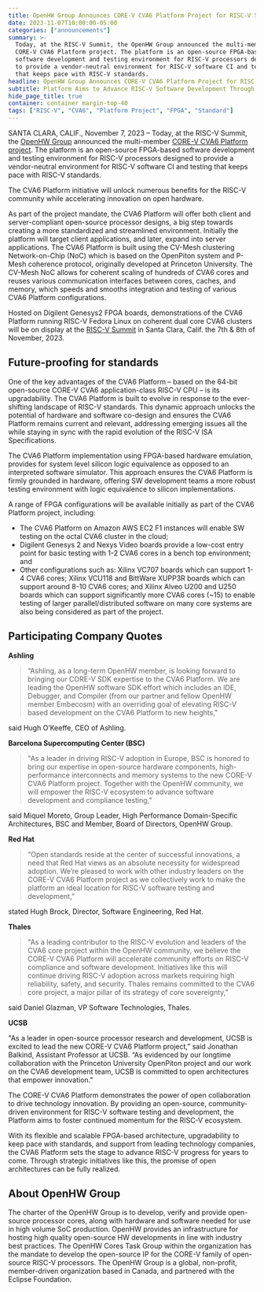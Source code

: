 ```yaml
---
title: OpenHW Group Announces CORE-V CVA6 Platform Project for RISC-V Software Development and Testing
date: 2023-11-07T10:00:00-05:00
categories: ["announcements"]
summary: >- 
  Today, at the RISC-V Summit, the OpenHW Group announced the multi-member
  CORE-V CVA6 Platform project. The platform is an open-source FPGA-based
  software development and testing environment for RISC-V processors designed
  to provide a vendor-neutral environment for RISC-V software CI and testing
  that keeps pace with RISC-V standards. 
headline: OpenHW Group Announces CORE-V CVA6 Platform Project for RISC-V Software Development & Testing
subtitle: Platform Aims to Advance RISC-V Software Development Through Vendor-Neutral Open Collaboration
hide_page_title: true
container: container margin-top-40
tags: ["RISC-V", "CVA6", "Platform Project", "FPGA", "Standard"]
---
```


SANTA CLARA, CALIF., November 7, 2023 – Today, at the RISC-V Summit, the
[OpenHW Group](https://www.openhwgroup.org/) announced the multi-member 
[CORE-V CVA6 Platform project](https://github.com/openhwgroup/cva6-platform). The platform is an open-source FPGA-based software
development and testing environment for RISC-V processors designed to provide a
vendor-neutral environment for RISC-V software CI and testing that keeps pace
with RISC-V standards.

The CVA6 Platform initiative will unlock numerous benefits for the RISC-V
community while accelerating innovation on open hardware.

As part of the project mandate, the CVA6 Platform will offer both client and
server-compliant open-source processor designs, a big step towards creating a
more standardized and streamlined environment. Initially the platform will
target client applications, and later, expand into server applications. The
CVA6 Platform is built using the CV-Mesh clustering Network-on-Chip (NoC) which
is based on the OpenPiton system and P-Mesh coherence protocol, originally
developed at Princeton University. The CV-Mesh NoC allows for coherent scaling
of hundreds of CVA6 cores and reuses various communication interfaces between
cores, caches, and memory, which speeds and smooths integration and testing of
various CVA6 Platform configurations.

Hosted on Digilent Genesys2 FPGA boards, demonstrations of the CVA6 Platform
running RISC-V Fedora Linux on coherent dual core CVA6 clusters will be on
display at the [RISC-V Summit](https://events.linuxfoundation.org/riscv-summit/) 
in Santa Clara, Calif. the 7th & 8th of November, 2023.

## Future-proofing for standards

One of the key advantages of the CVA6 Platform – based on the 64-bit
open-source CORE-V CVA6 application-class RISC-V CPU – is its upgradability.
The CVA6 Platform is built to evolve in response to the ever-shifting landscape
of RISC-V standards. This dynamic approach unlocks the potential of hardware
and software co-design and ensures the CVA6 Platform remains current and
relevant, addressing emerging issues all the while staying in sync with the
rapid evolution of the RISC-V ISA Specifications.

The CVA6 Platform implementation using FPGA-based hardware emulation, provides
for system level silicon logic equivalence as opposed to an interpreted
software simulator. This approach ensures the CVA6 Platform is firmly grounded
in hardware, offering SW development teams a more robust testing environment
with logic equivalence to silicon implementations.

A range of FPGA configurations will be available initially as part of the CVA6
Platform project, including:

- The CVA6 Platform on Amazon AWS EC2 F1 instances will enable SW testing on
  the octal CVA6 cluster in the cloud;
- Digilent Genesys 2 and Nexys Video boards provide a low-cost entry point for
  basic testing with 1-2 CVA6 cores in a bench top environment; and
- Other configurations such as: Xilinx VC707 boards which can support 1-4 CVA6
  cores; Xilinx VCU118 and BittWare XUPP3R boards which can support around 8-10
  CVA6 cores; and Xilinx Alveo U200 and U250 boards which can support
  significantly more CVA6 cores (~15) to enable testing of larger
  parallel/distributed software on many core systems are also being considered
  as part of the project.

## Participating Company Quotes

**Ashling**

> “Ashling, as a long-term OpenHW member, is looking forward to bringing our
> CORE-V SDK expertise to the CVA6 Platform. We are leading the OpenHW software
> SDK effort which includes an IDE, Debugger, and Compiler (from our partner
> and fellow OpenHW member Embecosm) with an overriding goal of elevating
> RISC-V based development on the CVA6 Platform to new heights," 

said Hugh O’Keeffe, CEO of Ashling.

**Barcelona Supercomputing Center (BSC)**

> "As a leader in driving RISC-V adoption in Europe, BSC is honored to bring
> our expertise in open-source hardware components, high-performance
> interconnects and memory systems to the new CORE-V CVA6 Platform project.
> Together with the OpenHW community, we will empower the RISC-V ecosystem to
> advance software development and compliance testing,” 

said Miquel Moreto, Group Leader, High Performance Domain-Specific
Architectures, BSC and Member, Board of Directors, OpenHW Group.

**Red Hat**

> “Open standards reside at the center of successful innovations, a need that
> Red Hat views as an absolute necessity for widespread adoption. We’re pleased
> to work with other industry leaders on the CORE-V CVA6 Platform project as we
> collectively work to make the platform an ideal location for RISC-V software
> testing and development,” 

stated Hugh Brock, Director, Software Engineering, Red Hat.

**Thales**

> "As a leading contributor to the RISC-V evolution and leaders of the CVA6
> core project within the OpenHW community, we believe the CORE-V CVA6 Platform
> will accelerate community efforts on RISC-V compliance and software
> development. Initiatives like this will continue driving RISC-V adoption
> across markets requiring high reliability, safety, and security. Thales
> remains committed to the CVA6 core project, a major pillar of its strategy of
> core sovereignty," 

said Daniel Glazman, VP Software Technologies, Thales.

**UCSB**

"As a leader in open-source processor research and development, UCSB is excited
to lead the new CORE-V CVA6 Platform project,” said Jonathan Balkind, Assistant
Professor at UCSB. “As evidenced by our longtime collaboration with the
Princeton University OpenPiton project and our work on the CVA6 development
team, UCSB is committed to open architectures that empower innovation."

The CORE-V CVA6 Platform demonstrates the power of open collaboration to drive
technology innovation. By providing an open-source, community-driven
environment for RISC-V software testing and development, the Platform aims to
foster continued momentum for the RISC-V ecosystem.

With its flexible and scalable FPGA-based architecture, upgradability to keep
pace with standards, and support from leading technology companies, the CVA6
Platform sets the stage to advance RISC-V progress for years to come. Through
strategic initiatives like this, the promise of open architectures can be fully
realized.

## About OpenHW Group

The charter of the OpenHW Group is to develop, verify and provide open-source
processor cores, along with hardware and software needed for use in high volume
SoC production. OpenHW provides an infrastructure for hosting high quality
open-source HW developments in line with industry best practices. The OpenHW
Cores Task Group within the organization has the mandate to develop the
open-source IP for the CORE-V family of open-source RISC-V processors. The
OpenHW Group is a global, non-profit, member-driven organization based in
Canada, and partnered with the Eclipse Foundation.
